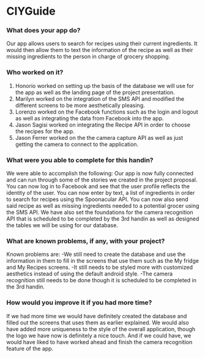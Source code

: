 # CIYGuide
### What does your app do?
Our app allows users to search for recipes using their current ingredients. It would then allow them to text the information of the recipe as well as their missing ingredients to the person in charge of grocery shopping.
### Who worked on it?
1. Honorio worked on setting up the basis of the database we will use for the app as well as the landing page of the project presentation.
2. Marilyn worked on the integration of the SMS API and modified the different screens to be more aesthetically pleasing.
3. Lorenzo worked on the Facebook functions such as the login and logout as well as integrating the data from Facebook into the app.
4. Jason Sagisi worked on integrating the Recipe API in order to choose the recipes for the app.
5. Jason Ferrer worked on the the camera capture API as well as just getting the camera to connect to the application.
### What were you able to complete for this handin?
We were able to accomplish the following:
Our app is now fully connected and can run through some of the stories we created in the project proposal. You can now log in to Facebook and see that the user profile reflects the identity of the user. You can now enter by text, a list of ingredients in order to search for recipes using the Spoonacular API. You can now also send said recipe as well as missing ingredients needed to a potential grocer using the SMS API. We have also set the foundations for the camera recognition API that is scheduled to be completed by the 3rd handin as well as designed the tables we will be using for our database.
### What are known problems, if any, with your project?
Known problems are:
  -We still need to create the database and use the information in them to fill in the screens that use them such as the My fridge and My Recipes screens.
  -It still needs to be styled more with customized aesthetics instead of using the default android style.
  -The camera recognition still needs to be done though it is scheduled to be completed in the 3rd handin.
### How would you improve it if you had more time?
If we had more time we would have definitely created the database and filled out the screens that uses them as earlier explained. We would also have added more uniqueness to the style of the overall application, though the logo we have now is definitely a nice touch. And if we could have, we would have liked to have worked ahead and finish the camera recognition feature of the app.
